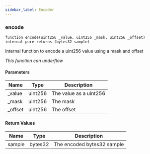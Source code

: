 ```yaml
---
sidebar_label: Encoder
---
```


### encode

```solidity
function encode(uint256 _value, uint256 _mask, uint256 _offset) internal pure returns (bytes32 sample)
```

Internal function to encode a uint256 value using a mask and offset

_This function can underflow_

#### Parameters

| Name | Type | Description |
| ---- | ---- | ----------- |
| _value | uint256 | The value as a uint256 |
| _mask | uint256 | The mask |
| _offset | uint256 | The offset |

#### Return Values

| Name | Type | Description |
| ---- | ---- | ----------- |
| sample | bytes32 | The encoded bytes32 sample |

